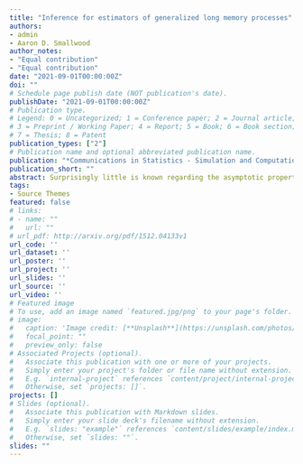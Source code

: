```yaml
---
title: "Inference for estimators of generalized long memory processes"
authors:
- admin
- Aaron D. Smallwood
author_notes:
- "Equal contribution"
- "Equal contribution"
date: "2021-09-01T00:00:00Z"
doi: ""
# Schedule page publish date (NOT publication's date).
publishDate: "2021-09-01T00:00:00Z"
# Publication type.
# Legend: 0 = Uncategorized; 1 = Conference paper; 2 = Journal article;
# 3 = Preprint / Working Paper; 4 = Report; 5 = Book; 6 = Book section;
# 7 = Thesis; 8 = Patent
publication_types: ["2"]
# Publication name and optional abbreviated publication name.
publication: "*Communications in Statistics - Simulation and Computation* (forthcoming)"
publication_short: ""
abstract: Surprisingly little is known regarding the asymptotic properties of estimators for cyclical long memory models such as the Gegenbauer autoregressive moving average (GARMA) model. In this paper, we review the GARMA process and study the properties of several estimation methods with an emphasis on inference related to the parameter governing the length of long memory cycles. We present extensive simulation evidence to show that both Whittle and constrained sum of squares (CSS) estimators yield satisfactory results in terms of mean bias and RMSE for all parameters, although there are serious inferential concerns. Most notably, under the null of an infinitely long cycle, the distribution theory of the CSS estimator proposed by Chung (1996a,1996b) produces very over-sized tests. The semiparametric estimator proposed by Hidalgo (2005) offers one resolution, although there are practical issues related to implementation that we address. As an alternative approach for applied researchers wishing to employ a parametric estimator, we propose and validate a parametric bootstrap method using a likelihood ratio test statistic for the hypothesis of an infinitely long cycle. We illustrate estimation and inference issues with an application to the US unemployment rate, where evidence of stationary long memory cycles ultimately emerges.
tags:
- Source Themes
featured: false
# links:
# - name: ""
#   url: ""
# url_pdf: http://arxiv.org/pdf/1512.04133v1
url_code: ''
url_dataset: ''
url_poster: ''
url_project: ''
url_slides: ''
url_source: ''
url_video: ''
# Featured image
# To use, add an image named `featured.jpg/png` to your page's folder. 
# image:
#   caption: 'Image credit: [**Unsplash**](https://unsplash.com/photos/jdD8gXaTZsc)'
#   focal_point: ""
#   preview_only: false
# Associated Projects (optional).
#   Associate this publication with one or more of your projects.
#   Simply enter your project's folder or file name without extension.
#   E.g. `internal-project` references `content/project/internal-project/index.md`.
#   Otherwise, set `projects: []`.
projects: []
# Slides (optional).
#   Associate this publication with Markdown slides.
#   Simply enter your slide deck's filename without extension.
#   E.g. `slides: "example"` references `content/slides/example/index.md`.
#   Otherwise, set `slides: ""`.
slides: ""
---
```

